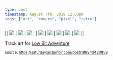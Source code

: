```yaml
---
type: post
timestamp: August 7th, 2019 12:00pm
tags: ["art", "covers", "pixel", "retro"]
---
```


|| <img src="https://saturdayxiii.github.io/media/186843420859_0.png"/> | <img src="https://saturdayxiii.github.io/media/186843420859_1.png"/> | <img src="https://saturdayxiii.github.io/media/186843420859_2.png"/> |
| <img src="https://saturdayxiii.github.io/media/186843420859_3.png"/> | <img src="https://saturdayxiii.github.io/media/186843420859_4.png"/> | <img src="https://saturdayxiii.github.io/media/186843420859_5.png"/> |
 <img src="https://saturdayxiii.github.io/media/186843420859_6.png"/> | <img src="https://saturdayxiii.github.io/media/186843420859_7.png"/> |  |

Track art for <a href="https://saturdayxiii.bandcamp.com/album/low-bit-adventure" target="_blank">Low Bit Adventure</a>
 
  
<small>source: https://saturdayxiii.tumblr.com/post/186843420859</small>